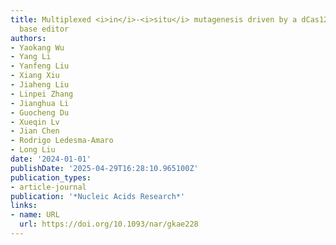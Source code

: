 ```yaml
---
title: Multiplexed <i>in</i>-<i>situ</i> mutagenesis driven by a dCas12a-based dual-function
  base editor
authors:
- Yaokang Wu
- Yang Li
- Yanfeng Liu
- Xiang Xiu
- Jiaheng Liu
- Linpei Zhang
- Jianghua Li
- Guocheng Du
- Xueqin Lv
- Jian Chen
- Rodrigo Ledesma‐Amaro
- Long Liu
date: '2024-01-01'
publishDate: '2025-04-29T16:28:10.965100Z'
publication_types:
- article-journal
publication: '*Nucleic Acids Research*'
links:
- name: URL
  url: https://doi.org/10.1093/nar/gkae228
---
```

